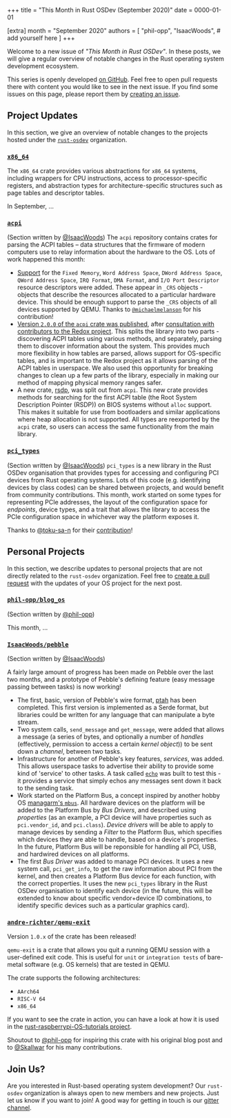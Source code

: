+++
title = "This Month in Rust OSDev (September 2020)"
date = 0000-01-01

[extra]
month = "September 2020"
authors = [
    "phil-opp",
    "IsaacWoods",
    # add yourself here
]
+++

Welcome to a new issue of _"This Month in Rust OSDev"_. In these posts, we will give a regular overview of notable changes in the Rust operating system development ecosystem.

<!-- more -->

This series is openly developed [on GitHub](https://github.com/rust-osdev/homepage/). Feel free to open pull requests there with content you would like to see in the next issue. If you find some issues on this page, please report them by [creating an issue](https://github.com/rust-osdev/homepage/issues/new).

<!--
    This is a draft for the upcoming "This Month in Rust OSDev (September 2020)" post.
    Feel free to create pull requests against the `next` branch to add your
    content here.
    Please take a look at the past posts on https://rust-osdev.com/ to see the
    general structure of these posts.
-->

## Project Updates

In this section, we give an overview of notable changes to the projects hosted under the [`rust-osdev`] organization.

[`rust-osdev`]: https://github.com/rust-osdev/about

### [`x86_64`](https://github.com/rust-osdev/x86_64)

The `x86_64` crate provides various abstractions for `x86_64` systems, including wrappers for CPU instructions, access to processor-specific registers, and abstraction types for architecture-specific structures such as page tables and descriptor tables.

In September, …

### [`acpi`](https://github.com/rust-osdev/acpi)
<span class="gray">(Section written by [@IsaacWoods](https://github.com/IsaacWoods))</span>
The `acpi` repository contains crates for parsing the ACPI tables – data structures that the firmware of modern computers use to relay information about the hardware to the OS. Lots of work happened this month:

* [Support](https://github.com/rust-osdev/acpi/pull/76) for the `Fixed Memory`, `Word Address Space`, `DWord Address Space`, `QWord Address Space`, `IRQ Format`,
  `DMA Format`, and `I/O Port Descriptor` resource descriptors were added. These appear in `_CRS` objects - objects
  that describe the resources allocated to a particular hardware device. This should be enough support to parse the
  `_CRS` objects of all devices supported by QEMU. Thanks to [`@michaelmelanson`](https://github.com/michaelmelanson) for his contribution!
* [Version `2.0.0` of the `acpi` crate was published](https://github.com/rust-osdev/acpi/pull/75), after [consultation with contributors to the Redox project](https://github.com/rust-osdev/acpi/issues/74).
  This splits the library into two parts - discovering ACPI tables using various methods, and separately, parsing them to discover information about the system.
  This provides much more flexibility in how tables are parsed, allows support for OS-specific tables, and is
  important to the Redox project as it allows parsing of the ACPI tables in userspace. We also used this
  opportunity for breaking changes to clean up a few parts of the library, especially in making our method of
  mapping physical memory ranges safer.
* A new crate, [rsdp](https://crates.io/crates/rsdp), was split out from `acpi`. This new crate provides methods
  for searching for the first ACPI table (the Root System Description Pointer (RSDP)) on BIOS systems without
  `alloc` support. This makes it suitable for use from bootloaders and similar applications where heap allocation
  is not supported. All types are reexported by the `acpi` crate, so users can access the same functionality from
  the main library.

### [`pci_types`](https://github.com/rust-osdev/pci_types)
<span class="gray">(Section written by [@IsaacWoods](https://github.com/IsaacWoods))</span>
`pci_types` is a new library in the Rust OSDev organisation that provides types for accessing and configuring PCI
devices from Rust operating systems. Lots of this code (e.g. identifying devices by class codes) can be shared
between projects, and would benefit from community contributions. This month, work started on some types for
representing PCIe addresses, the layout of the configuration space for *endpoints*, device types, and a trait that
allows the library to access the PCIe configuration space in whichever way the platform exposes it.

Thanks to [@toku-sa-n](https://github.com/toku-sa-n) for their [contribution](https://github.com/rust-osdev/pci_types/pull/1)!

## Personal Projects

In this section, we describe updates to personal projects that are not directly related to the `rust-osdev` organization. Feel free to [create a pull request](https://github.com/rust-osdev/homepage/pulls) with the updates of your OS project for the next post.

### [`phil-opp/blog_os`](https://github.com/phil-opp/blog_os)

<span class="gray">(Section written by [@phil-opp](https://github.com/phil-opp))</span>

This month, ...

### [`IsaacWoods/pebble`](https://github.com/IsaacWoods/pebble)
<span class="gray">(Section written by [@IsaacWoods](https://github.com/IsaacWoods))</span>

A fairly large amount of progress has been made on Pebble over the last two months, and a prototype of Pebble's
defining feature (easy message passing between tasks) is now working!

* The first, basic, version of Pebble's wire format, [ptah](https://github.com/IsaacWoods/pebble/tree/master/lib/ptah) has been completed.
  This first version is implemented as a Serde format, but libraries could be written for any language that can
  manipulate a byte stream.
* Two system calls, `send_message` and `get_message`, were added that allows a message (a series of bytes, and
  optionally a number of *handles* (effectively, permission to access a certain *kernel object*)) to be sent
  down a *channel*, between two tasks.
* Infrastructure for another of Pebble's key features, *services*, was added. This allows userspace tasks to
  advertise their ability to provide some kind of 'service' to other tasks. A task called [`echo`](https://github.com/IsaacWoods/pebble/blob/master/user/echo/src/main.rs)
  was built to test this - it provides a service that simply echos any messages sent down it back to the sending
  task.
* Work started on the Platform Bus, a concept inspired by another hobby OS [managarm's `mbus`](https://github.com/managarm/managarm/blob/master/docs/src/design/mbus/index.md).
  All hardware devices on the platform will be added to the Platform Bus by *Bus Drivers*, and described using *properties* (as an
  example, a PCI device will have properties such as `pci.vendor_id`, and `pci.class`). *Device drivers* will be
  able to apply to manage devices by sending a *Filter* to the Platform Bus, which specifies which devices they are
  able to handle, based on a device's properties. In the future, Platform Bus will be reponsible for handling all
  PCI, USB, and hardwired devices on all platforms.
* The first *Bus Driver* was added to manage PCI devices. It uses a new system call, `pci_get_info`, to get the raw
  information about PCI from the kernel, and then creates a Platform Bus device for each function, with the correct
  properties. It uses the new `pci_types` library in the Rust OSDev organisation to identify each device (in the
  future, this will be extended to know about specific vendor+device ID combinations, to identify specific devices
  such as a particular graphics card).

### [`andre-richter/qemu-exit`](https://github.com/andre-richter/qemu-exit)

Version `1.0.x` of the crate has been released! 

`qemu-exit` is a crate that allows you quit a running QEMU session with a user-defined exit code. This is useful for `unit` or `integration tests` of bare-metal software (e.g. OS kernels) that are tested in QEMU.

The crate supports the following architectures:
- `AArch64`
- `RISC-V 64`
- `x86_64`

If you want to see the crate in action, you can have a look at how it is used in the [rust-raspberrypi-OS-tutorials project](https://github.com/rust-embedded/rust-raspberrypi-OS-tutorials/tree/master/13_integrated_testing#quitting-qemu-with-user-defined-exit-codes).

Shoutout to [@phil-opp](https://github.com/phil-opp) for inspiring this crate with his original blog post and to [@Skallwar](https://github.com/Skallwar) for his many contributions.

## Join Us?

Are you interested in Rust-based operating system development? Our `rust-osdev` organization is always open to new members and new projects. Just let us know if you want to join! A good way for getting in touch is our [gitter channel](https://gitter.im/rust-osdev/Lobby).


<!--
TODO: Update publication date
-->
